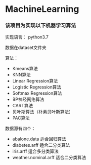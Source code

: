 # MachineLearning

### 该项目为实现以下机器学习算法

实现语言： python3.7

数据在dataset文件夹

算法：
* Kmeans算法
* KNN算法
* Linear Regression算法
* Logistic Regression算法
* Softmax Regression算法
* BP神经网络算法
* CART算法
* 贝叶斯算法（朴素贝叶斯算法）
* PAC算法


数据源有四个：

- abalone.data 适合回归算法
- diabetes.arff 适合二分类算法
- iris.arff  适合多分类算法
- weather.nominal.arff 适合二分类算法


